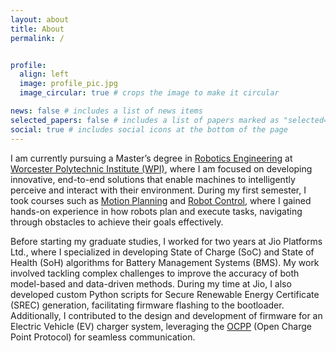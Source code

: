 ```yaml
---
layout: about
title: About
permalink: /


profile:
  align: left
  image: profile_pic.jpg
  image_circular: true # crops the image to make it circular

news: false # includes a list of news items
selected_papers: false # includes a list of papers marked as "selected={true}"
social: true # includes social icons at the bottom of the page
---
```

I am currently pursuing a Master’s degree in [Robotics Engineering](https://www.wpi.edu/academics/departments/robotics-engineering) at [Worcester Polytechnic Institute (WPI)](https://www.wpi.edu/), where I am focused on developing innovative, end-to-end solutions that enable machines to intelligently perceive and interact with their environment. During my first semester, I took courses such as [Motion Planning](https://wpi-grad.cleancatalog.net/robotics-engineering/rbe-550) and [Robot Control](https://wpi-grad.cleancatalog.net/robotics-engineering/rbe-502), where I gained hands-on experience in how robots plan and execute tasks, navigating through obstacles to achieve their goals effectively.

Before starting my graduate studies, I worked for two years at Jio Platforms Ltd., where I specialized in developing State of Charge (SoC) and State of Health (SoH) algorithms for Battery Management Systems (BMS). My work involved tackling complex challenges to improve the accuracy of both model-based and data-driven methods. During my time at Jio, I also developed custom Python scripts for Secure Renewable Energy Certificate (SREC) generation, facilitating firmware flashing to the bootloader. Additionally, I contributed to the design and development of firmware for an Electric Vehicle (EV) charger system, leveraging the [OCPP](https://openchargealliance.org/protocols/open-charge-point-protocol/) (Open Charge Point Protocol) for seamless communication.

<!-- Put your address / P.O. box / other info right below your picture. You can also disable any of these elements by editing `profile` property of the YAML header of your `_pages/about.md`. Edit `_bibliography/papers.bib` and Jekyll will render your [publications page](/al-folio/publications/) automatically. -->

